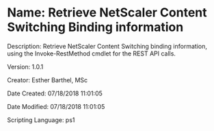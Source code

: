 ﻿# Name: Retrieve NetScaler Content Switching Binding information

Description: Retrieve NetScaler Content Switching binding information, using the Invoke-RestMethod cmdlet for the REST API calls.

Version: 1.0.1

Creator: Esther Barthel, MSc

Date Created: 07/18/2018 11:01:05

Date Modified: 07/18/2018 11:01:05

Scripting Language: ps1

